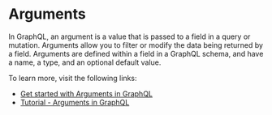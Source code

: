 # Arguments

In GraphQL, an argument is a value that is passed to a field in a query or mutation. Arguments allow you to filter or modify the data being returned by a field. Arguments are defined within a field in a GraphQL schema, and have a name, a type, and an optional default value.

To learn more, visit the following links:

- [Get started with Arguments in GraphQL](https://graphql.org/learn/schema/#arguments)
- [Tutorial - Arguments in GraphQL](https://www.apollographql.com/tutorials/lift-off-part3/03-graphql-arguments)